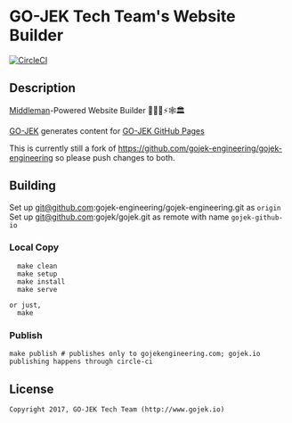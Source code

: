 # GO-JEK Tech Team's Website Builder
[![CircleCI](https://circleci.com/gh/gojek/gojek/tree/master.svg?style=svg)](https://circleci.com/gh/gojek/gojek/tree/master)

## Description

[Middleman](https://middlemanapp.com/)-Powered Website Builder 👨🏻‍🏭⚡🕸🏛

[GO-JEK](https://github.com/gojek/gojek) generates content for
[GO-JEK GitHub Pages](https://github.com/gojek/gojek.github.io)

This is currently still a fork of https://github.com/gojek-engineering/gojek-engineering so please push changes to both.

## Building

Set up git@github.com:gojek-engineering/gojek-engineering.git as `origin`
Set up git@github.com:gojek/gojek.git as remote with name `gojek-github-io`


### Local Copy
```
  make clean
  make setup
  make install
  make serve

or just,
  make
```

### Publish

```
make publish # publishes only to gojekengineering.com; gojek.io publishing happens through circle-ci
```

## License

```
Copyright 2017, GO-JEK Tech Team (http://www.gojek.io)

```
